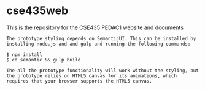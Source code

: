 # cse435web
This is the repository for the CSE435 PEDAC1 website and documents

    The prototype styling depends on SemanticUI. This can be installed by installing node.js and and gulp and running the following commands:

    $ npm install
    $ cd semantic && gulp build

    The all the prototype functionality will work without the styling, but the prototype relies on HTML5 canvas for its animations, which requires that your browser supports the HTML5 canvas.
